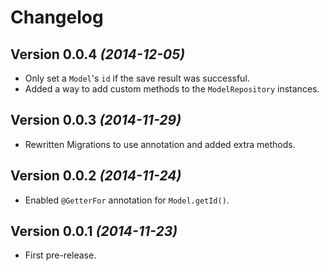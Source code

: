 # Changelog

Version 0.0.4 *(2014-12-05)*
-----------------------------------

 * Only set a `Model`'s `id` if the save result was successful.
 * Added a way to add custom methods to the `ModelRepository` instances.

Version 0.0.3 *(2014-11-29)*
-----------------------------------

 * Rewritten Migrations to use annotation and added extra methods.

Version 0.0.2 *(2014-11-24)*
-----------------------------------

 * Enabled `@GetterFor` annotation for `Model.getId()`.

Version 0.0.1 *(2014-11-23)*
-----------------------------------

 * First pre-release.
